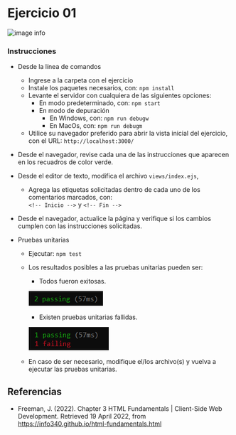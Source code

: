 # Ejercicio 01

![image info](images/ejercicio01.png)

### Instrucciones

* Desde la línea de comandos
	+ Ingrese a la carpeta con el ejercicio
	+ Instale los paquetes necesarios, con: `npm install`
	+ Levante el servidor con cualquiera de las siguientes opciones:
		- En modo predeterminado, con: `npm start`
		- En modo de depuración 
			+ En Windows, con: `npm run debugw`
			+ En MacOs, con: `npm run debugm`
	+ Utilice su navegador preferido para abrir la vista inicial del ejercicio, con el URL: `http://localhost:3000/`

* Desde el navegador, revise cada una de las instrucciones que aparecen en los recuadros de color verde.
* Desde el editor de texto, modifica el archivo `views/index.ejs`, 
	+ Agrega las etiquetas solicitadas dentro de cada uno de los comentarios marcados, con:  
	`<!-- Inicio -->` y `<!-- Fin -->`
* Desde el navegador, actualice la página y verifique si los cambios cumplen con las instrucciones solicitadas.
* Pruebas unitarias

	+ Ejecutar: `npm test`
	- Los resultados posibles a las pruebas unitarias pueden ser: 
		* Todos fueron exitosas.
		
		![image info](images/exito.png)
		
		* Existen pruebas unitarias fallidas.
		
		![image info](images/fallo.png)

	+ En caso de ser necesario, modifique el/los archivo(s) y vuelva a ejecutar las pruebas unitarias. 

## Referencias 

* Freeman, J. (2022). Chapter 3 HTML Fundamentals | Client-Side Web Development. Retrieved 19 April 2022, from https://info340.github.io/html-fundamentals.html